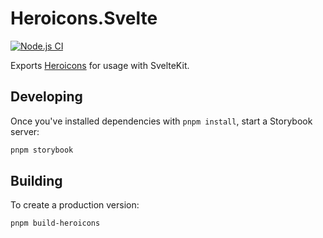 # Heroicons.Svelte

[![Node.js CI](https://github.com/NatoBoram/heroicons.svelte/actions/workflows/node-js.yaml/badge.svg)](https://github.com/NatoBoram/heroicons.svelte/actions/workflows/node-js.yaml)

Exports [Heroicons](https://github.com/tailwindlabs/heroicons) for usage with SvelteKit.

## Developing

Once you've installed dependencies with `pnpm install`, start a Storybook server:

```bash
pnpm storybook
```

## Building

To create a production version:

```bash
pnpm build-heroicons
```
